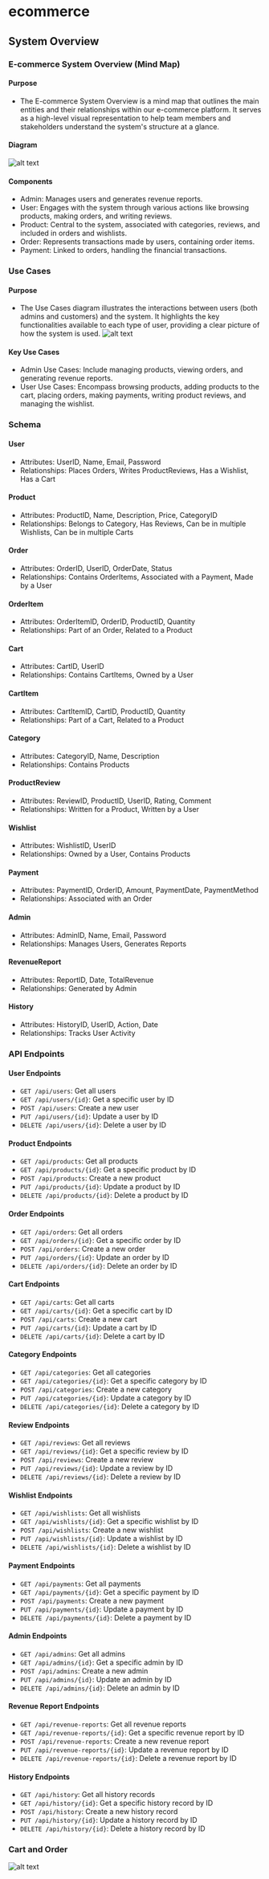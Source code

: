 # ecommerce
## System Overview
### E-commerce System Overview (Mind Map)
#### Purpose
- The E-commerce System Overview is a mind map that outlines the main entities and their relationships within our e-commerce platform. It serves as a high-level visual representation to help team members and stakeholders understand the system's structure at a glance.
#### Diagram
![alt text](image.png)
#### Components
- Admin: Manages users and generates revenue reports.
- User: Engages with the system through various actions like browsing products, making orders, and writing reviews.
- Product: Central to the system, associated with categories, reviews, and included in orders and wishlists.
- Order: Represents transactions made by users, containing order items.
- Payment: Linked to orders, handling the financial transactions.

### Use Cases
#### Purpose
- The Use Cases diagram illustrates the interactions between users (both admins and customers) and the system. It highlights the key functionalities available to each type of user, providing a clear picture of how the system is used.
![alt text](image-1.png)

#### Key Use Cases
- Admin Use Cases: Include managing products, viewing orders, and generating revenue reports.
- User Use Cases: Encompass browsing products, adding products to the cart, placing orders, making payments, writing product reviews, and managing the wishlist.
###  Schema
#### User

- Attributes: UserID, Name, Email, Password
- Relationships: Places Orders, Writes ProductReviews, Has a Wishlist, Has a Cart

#### Product

- Attributes: ProductID, Name, Description, Price, CategoryID
- Relationships: Belongs to Category, Has Reviews, Can be in multiple Wishlists, Can be in multiple Carts

#### Order

- Attributes: OrderID, UserID, OrderDate, Status
- Relationships: Contains OrderItems, Associated with a Payment, Made by a User

#### OrderItem

- Attributes: OrderItemID, OrderID, ProductID, Quantity
- Relationships: Part of an Order, Related to a Product

#### Cart

- Attributes: CartID, UserID
- Relationships: Contains CartItems, Owned by a User

#### CartItem

- Attributes: CartItemID, CartID, ProductID, Quantity
- Relationships: Part of a Cart, Related to a Product

#### Category

- Attributes: CategoryID, Name, Description
- Relationships: Contains Products

#### ProductReview

- Attributes: ReviewID, ProductID, UserID, Rating, Comment
- Relationships: Written for a Product, Written by a User

#### Wishlist

- Attributes: WishlistID, UserID
- Relationships: Owned by a User, Contains Products

#### Payment

- Attributes: PaymentID, OrderID, Amount, PaymentDate, PaymentMethod
- Relationships: Associated with an Order

#### Admin

- Attributes: AdminID, Name, Email, Password
- Relationships: Manages Users, Generates Reports

#### RevenueReport

- Attributes: ReportID, Date, TotalRevenue
- Relationships: Generated by Admin

#### History

- Attributes: HistoryID, UserID, Action, Date
- Relationships: Tracks User Activity

### API Endpoints

#### User Endpoints

- `GET /api/users`: Get all users
- `GET /api/users/{id}`: Get a specific user by ID
- `POST /api/users`: Create a new user
- `PUT /api/users/{id}`: Update a user by ID
- `DELETE /api/users/{id}`: Delete a user by ID

#### Product Endpoints

- `GET /api/products`: Get all products
- `GET /api/products/{id}`: Get a specific product by ID
- `POST /api/products`: Create a new product
- `PUT /api/products/{id}`: Update a product by ID
- `DELETE /api/products/{id}`: Delete a product by ID

#### Order Endpoints

- `GET /api/orders`: Get all orders
- `GET /api/orders/{id}`: Get a specific order by ID
- `POST /api/orders`: Create a new order
- `PUT /api/orders/{id}`: Update an order by ID
- `DELETE /api/orders/{id}`: Delete an order by ID

#### Cart Endpoints

- `GET /api/carts`: Get all carts
- `GET /api/carts/{id}`: Get a specific cart by ID
- `POST /api/carts`: Create a new cart
- `PUT /api/carts/{id}`: Update a cart by ID
- `DELETE /api/carts/{id}`: Delete a cart by ID

#### Category Endpoints

- `GET /api/categories`: Get all categories
- `GET /api/categories/{id}`: Get a specific category by ID
- `POST /api/categories`: Create a new category
- `PUT /api/categories/{id}`: Update a category by ID
- `DELETE /api/categories/{id}`: Delete a category by ID

#### Review Endpoints

- `GET /api/reviews`: Get all reviews
- `GET /api/reviews/{id}`: Get a specific review by ID
- `POST /api/reviews`: Create a new review
- `PUT /api/reviews/{id}`: Update a review by ID
- `DELETE /api/reviews/{id}`: Delete a review by ID

#### Wishlist Endpoints

- `GET /api/wishlists`: Get all wishlists
- `GET /api/wishlists/{id}`: Get a specific wishlist by ID
- `POST /api/wishlists`: Create a new wishlist
- `PUT /api/wishlists/{id}`: Update a wishlist by ID
- `DELETE /api/wishlists/{id}`: Delete a wishlist by ID

#### Payment Endpoints

- `GET /api/payments`: Get all payments
- `GET /api/payments/{id}`: Get a specific payment by ID
- `POST /api/payments`: Create a new payment
- `PUT /api/payments/{id}`: Update a payment by ID
- `DELETE /api/payments/{id}`: Delete a payment by ID

#### Admin Endpoints

- `GET /api/admins`: Get all admins
- `GET /api/admins/{id}`: Get a specific admin by ID
- `POST /api/admins`: Create a new admin
- `PUT /api/admins/{id}`: Update an admin by ID
- `DELETE /api/admins/{id}`: Delete an admin by ID

#### Revenue Report Endpoints

- `GET /api/revenue-reports`: Get all revenue reports
- `GET /api/revenue-reports/{id}`: Get a specific revenue report by ID
- `POST /api/revenue-reports`: Create a new revenue report
- `PUT /api/revenue-reports/{id}`: Update a revenue report by ID
- `DELETE /api/revenue-reports/{id}`: Delete a revenue report by ID

#### History Endpoints

- `GET /api/history`: Get all history records
- `GET /api/history/{id}`: Get a specific history record by ID
- `POST /api/history`: Create a new history record
- `PUT /api/history/{id}`: Update a history record by ID
- `DELETE /api/history/{id}`: Delete a history record by ID

### Cart and Order 
![alt text](image-3.png)